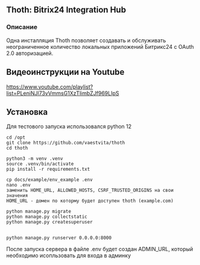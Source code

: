 ## Thoth: Bitrix24 Integration Hub 

### Описание

Одна инсталляция Thoth позволяет создавать и обслуживать неограниченное количество локальных приложений Битрикс24 с OAuth 2.0 авторизацией.

## Видеоинструкции на Youtube

https://www.youtube.com/playlist?list=PLeniNJl73vVmmsG1XzTlimbZJf969LIpS


## Установка 

Для тестового запуска использовался python 12

```
cd /opt
git clone https://github.com/vaestvita/thoth
cd thoth

python3 -m venv .venv
source .venv/bin/activate
pip install -r requirements.txt

cp docs/example/env_example .env 
nano .env
заменить HOME_URL, ALLOWED_HOSTS, CSRF_TRUSTED_ORIGINS на свои значения
HOME_URL - домен по которму будет доступен thoth (example.com)

python manage.py migrate
python manage.py collectstatic
python manage.py createsuperuser


python manage.py runserver 0.0.0.0:8000

```

После запуска сервера в файле .env будет создан ADMIN_URL, который необходимо исопльзовать для входа в админку